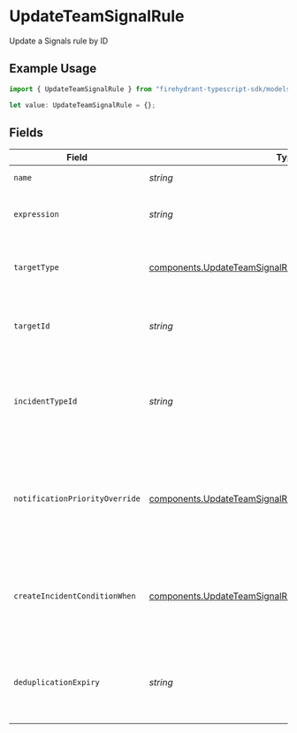 # UpdateTeamSignalRule

Update a Signals rule by ID

## Example Usage

```typescript
import { UpdateTeamSignalRule } from "firehydrant-typescript-sdk/models/components";

let value: UpdateTeamSignalRule = {};
```

## Fields

| Field                                                                                                                                      | Type                                                                                                                                       | Required                                                                                                                                   | Description                                                                                                                                |
| ------------------------------------------------------------------------------------------------------------------------------------------ | ------------------------------------------------------------------------------------------------------------------------------------------ | ------------------------------------------------------------------------------------------------------------------------------------------ | ------------------------------------------------------------------------------------------------------------------------------------------ |
| `name`                                                                                                                                     | *string*                                                                                                                                   | :heavy_minus_sign:                                                                                                                         | The rule's name.                                                                                                                           |
| `expression`                                                                                                                               | *string*                                                                                                                                   | :heavy_minus_sign:                                                                                                                         | The CEL expression that defines the rule.                                                                                                  |
| `targetType`                                                                                                                               | [components.UpdateTeamSignalRuleTargetType](../../models/components/updateteamsignalruletargettype.md)                                     | :heavy_minus_sign:                                                                                                                         | The type of target that the rule will notify when matched.                                                                                 |
| `targetId`                                                                                                                                 | *string*                                                                                                                                   | :heavy_minus_sign:                                                                                                                         | The ID of the target that the rule will notify when matched.                                                                               |
| `incidentTypeId`                                                                                                                           | *string*                                                                                                                                   | :heavy_minus_sign:                                                                                                                         | The ID of an incident type that should be used when an alert is promoted to an incident                                                    |
| `notificationPriorityOverride`                                                                                                             | [components.UpdateTeamSignalRuleNotificationPriorityOverride](../../models/components/updateteamsignalrulenotificationpriorityoverride.md) | :heavy_minus_sign:                                                                                                                         | A notification priority that will be set on the resulting alert (default: HIGH)                                                            |
| `createIncidentConditionWhen`                                                                                                              | [components.UpdateTeamSignalRuleCreateIncidentConditionWhen](../../models/components/updateteamsignalrulecreateincidentconditionwhen.md)   | :heavy_minus_sign:                                                                                                                         | Determines when an incident should be created when this rule is matched                                                                    |
| `deduplicationExpiry`                                                                                                                      | *string*                                                                                                                                   | :heavy_minus_sign:                                                                                                                         | The amount of time alerts created from this rule will be deduplicated                                                                      |